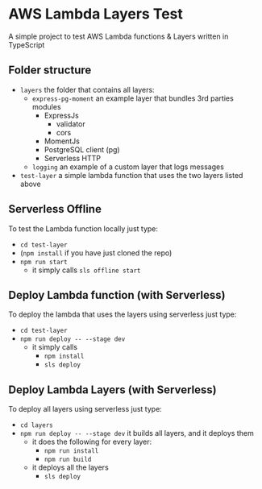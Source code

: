 # AWS Lambda Layers Test
A simple project to test AWS Lambda functions & Layers written in TypeScript
 
## Folder structure
- `layers` the folder that contains all layers:
    - `express-pg-moment` an example layer that bundles 3rd parties modules
        - ExpressJs
            - validator
            - cors
        - MomentJs
        - PostgreSQL client (pg)
        - Serverless HTTP
    - `logging` an example of a custom layer that logs messages
- `test-layer` a simple lambda function that uses the two layers listed above

## Serverless Offline
To test the Lambda function locally just type:
- `cd test-layer`
- (`npm install` if you have just cloned the repo)
- `npm run start`
    - it simply calls `sls offline start`

## Deploy Lambda function (with Serverless) 
To deploy the lambda that uses the layers using serverless just type:
- `cd test-layer`
- `npm run deploy -- --stage dev`
    - it simply calls
        - `npm install`
        - `sls deploy`

## Deploy Lambda Layers (with Serverless) 
To deploy all layers using serverless just type:
- `cd layers`
- `npm run deploy -- --stage dev` it builds all layers, and it deploys them
    - it does the following for every layer:
        - `npm run install`
        - `npm run build`
    - it deploys all the layers
        - `sls deploy`
